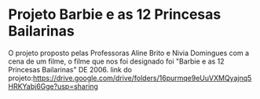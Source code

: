 # Projeto Barbie e as 12 Princesas Bailarinas
O projeto proposto pelas Professoras Aline Brito e Nivia Domingues com a cena de um filme, o filme que nos foi designado foi "Barbie e as 12 Princesas Bailarinas" DE 2006.
link do projeto:https://drive.google.com/drive/folders/16purmqe9eUuVXMQyajnq5HRKYabj6Gge?usp=sharing
